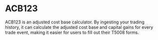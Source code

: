 # ACB123

ACB123 is an adjusted cost base calculator. By ingesting your trading history, it can calculate the adjusted cost base and capital gains for every trade event, making it easier for users to fill out their T5008 forms.
